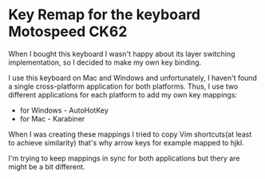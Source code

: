 # Key Remap for the keyboard Motospeed CK62

When I bought this keyboard I wasn't happy about its layer switching implementation, so I decided to make my own key binding.

I use this keyboard on Mac and Windows and unfortunately, I haven't found a single cross-platform application for both platforms. Thus, I use two different applications for each platform to add my own key mappings:
* for Windows - AutoHotKey
* for Mac - Karabiner

When I was creating these mappings I tried to copy Vim shortcuts(at least to achieve similarity) that's why arrow keys for example mapped to hjkl.

I'm trying to keep mappings in sync for both applications but thery are might be a bit different.
